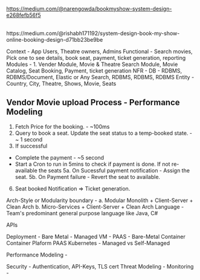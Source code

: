 https://medium.com/@narengowda/bookmyshow-system-design-e268fefb56f5

<br/>
https://medium.com/@rishabh171192/system-design-book-my-show-online-booking-design-d71bb23be9be


Context - App Users, Theatre owners, Admins
Functional - Search movies, Pick one to see details, book seat, payment, ticket generation, reporting
Modules - 1. Vender Module, Movie & Theatre Search Module, Movie Catalog, Seat Booking, Payment, ticket generation
NFR - 
DB - RDBMS, RDBMS/Document, Elastic or Any Search, RDBMS, RDBMS, RDBMS
Entity - Country, City, Theatre, Shows, Movie, Seats 

## Vendor Movie upload Process - Performance Modeling
1. Fetch Price for the booking. - ~100ms
2. Query to book a seat. Update the seat status to a   temp-booked state. - ~ 1 second
4. If successful 
 - Complete the payment - ~5 second
 - Start a Cron to run in 5mins to check if payment is done. If not re-available the seats
5a. On Sucessful payment notification - Assign the seat.
5b. On Payment failure - Revert the seat to available.
6. Seat booked Notification => Ticket generation.

Arch-Style or Modularity boundary - 
a. Modular Monolith + Client-Server + Clean Arch 
b. Micro-Services + Client-Server + Clean Arch 
Language - Team's predominant general purpose language like Java, C#

APIs

Deployment - 
 Bare Metal -
 Managed VM -
 PAAS -
 Bare-Metal Container 
 Container Plaform PAAS
 Kubernetes - Managed vs Self-Managed

Performance Modeling -

Security - Authentication, API-Keys, TLS cert
Threat Modeling - 
Monitoring -